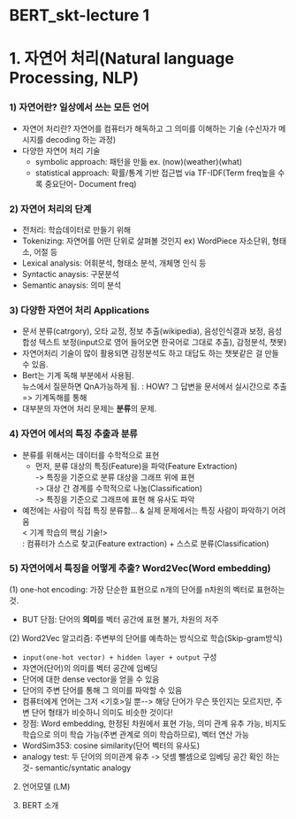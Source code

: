 # BERT_skt-lecture 1
# 1. 자연어 처리(Natural language Processing, NLP)

### 1) 자연어란? 일상에서 쓰는 모든 언어
- 자연어 처리란? 자연어를 컴퓨터가 해독하고 그 의미를 이해하는 기술
(수신자가 메시지를 decoding 하는 과정)
- 다양한 자연어 처리 기술
  - symbolic approach: 패턴을 만듦 ex. (now)(weather)(what)
  - statistical approach: 확률/통계 기반 접근법 via TF-IDF(Term freq높을 수록 중요단어- Document freq)

### 2) 자연어 처리의 단계 
- 전처리: 학습데이터로 만들기 위해
- Tokenizing: 자연어를 어떤 단위로 살펴볼 것인지 ex) WordPiece 자소단위, 형태소, 어절 등
- Lexical analysis: 어휘분석, 형태소 분석, 개체명 인식 등
- Syntactic anaysis: 구문분석
- Semantic anaysis: 의미 분석

### 3) 다양한 자연어 처리 Applications
- 문서 분류(catrgory), 오타 교정, 정보 추출(wikipedia), 음성인식결과 보정, 음성 합성 텍스트 보정(input으로 영어 들어오면 한국어로 그대로 추출), 감정분석, 챗봇)
- 자연어처리 기술이 많이 활용되면 감정분석도 하고 대답도 하는 챗봇같은 걸 만들 수 있음. 
- Bert는 기계 독해 부분에서 사용됨. <br>
뉴스에서 질문하면  QnA가능하게 됨. : HOW? 그 답변을 문서에서 실시간으로 추출 => 기계독해를 통해
- 대부분의 자연어 처리 문제는 **분류**의 문제.

### 4) 자연어 에서의 특징 추출과 분류
- 분류를 위해서는 데이터를 수학적으로 표현
    - 먼저, 분류 대상의 특징(Feature)을 파악(Feature Extraction) <br>
    -> 특징을 기준으로 분류 대상을 그래프 위에 표현 <br>
    -> 대상 간 경계를 수학적으로 나눔(Classification) <br>
    -> 특징을 기준으로 그래프에 표현 해 유사도 파악 <br>
- 예전에는 사람이 직접 특징 분류함... & 실제 문제에서는 특징 사람이 파악하기 어려움 <br>
< 기계 학습의 핵심 기술!> <br>
: 컴퓨터가 스스로 찾고(Feature extraction) +  스스로 분류(Classification) <br>

### 5) 자연어에서 특징을 어떻게 추출? Word2Vec(Word embedding)
  (1) one-hot encoding: 가장 단순한 표현으로 n개의 단어를 n차원의 벡터로 표현하는 것. <br>
  - BUT 단점: 단어의 **의미**를 벡터 공간에 표현 불가, 차원의 저주 <br>


  (2) Word2Vec 알고리즘: 주변부의 단어를 예측하는 방식으로 학습(Skip-gram방식) <br>
  - `input(one-hot vector) + hidden layer + output` 구성 <br>
  - 자연어(단어)의 의미를 벡터 공간에 임베딩 <br>
  - 단어에 대한 dense vector을 얻을 수 있음 <br>
  - 단어의 주변 단어를 통해 그 의미를 파악할 수 있음 <br>
  - 컴퓨터에게 언어는 그저 <기호>일 뿐--> 해당 단어가 무슨 뜻인지는 모르지만, 주변 단어 형태가 비슷하니 의미도 비슷한 것이다! <br>
  - 장점: Word embedding, 한정된 차원에서 표현 가능, 의미 관계 유추 가능, 비지도 학습으로 의미 학습 가능(주변 관계로 의미 학습하므로), 벡터 연산 가능
  - WordSim353: cosine similarity(단어 벡터의 유사도)
  - analogy test: 두 단어의 의미관계 유추 -> 덧셈 뺄셈으로 임베딩 공간 확인 하는 것- semantic/syntatic analogy










2. 언어모델 (LM)




4. BERT 소개
